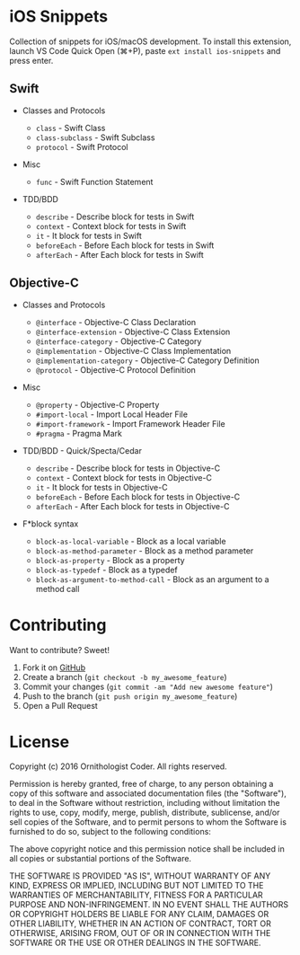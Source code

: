 # iOS Snippets

Collection of snippets for iOS/macOS development. To install this extension, launch VS Code Quick Open (⌘+P), paste ``ext install ios-snippets`` and press enter.

## Swift

* Classes and Protocols
  * ``class`` - Swift Class
  * ``class-subclass`` - Swift Subclass
  * ``protocol`` - Swift Protocol

* Misc
  * ``func`` - Swift Function Statement

* TDD/BDD
  * ``describe`` - Describe block for tests in Swift
  * ``context`` - Context block for tests in Swift
  * ``it`` - It block for tests in Swift
  * ``beforeEach`` - Before Each block for tests in Swift
  * ``afterEach`` - After Each block for tests in Swift

## Objective-C

* Classes and Protocols
  * ``@interface`` - Objective-C Class Declaration
  * ``@interface-extension`` - Objective-C Class Extension
  * ``@interface-category`` - Objective-C Category
  * ``@implementation`` - Objective-C Class Implementation
  * ``@implementation-category`` - Objective-C Category Definition
  * ``@protocol`` - Objective-C Protocol Definition

* Misc
  * ``@property`` - Objective-C Property
  * ``#import-local`` - Import Local Header File
  * ``#import-framework`` - Import Framework Header File
  * ``#pragma`` - Pragma Mark

* TDD/BDD - Quick/Specta/Cedar
  * ``describe`` - Describe block for tests in Objective-C
  * ``context`` - Context block for tests in Objective-C
  * ``it`` - It block for tests in Objective-C
  * ``beforeEach`` - Before Each block for tests in Objective-C
  * ``afterEach`` - After Each block for tests in Objective-C

* F*block syntax
  * ``block-as-local-variable`` - Block as a local variable
  * ``block-as-method-parameter`` - Block as a method parameter
  * ``block-as-property`` - Block as a property
  * ``block-as-typedef`` - Block as a typedef
  * ``block-as-argument-to-method-call`` - Block as an argument to a method call

# Contributing

Want to contribute? Sweet!

1. Fork it on [GitHub](https://github.com/ornithocoder/vscode-ios-snippets)
1. Create a branch (`git checkout -b my_awesome_feature`)
1. Commit your changes (`git commit -am "Add new awesome feature"`)
1. Push to the branch (`git push origin my_awesome_feature`)
1. Open a Pull Request

# License

Copyright (c) 2016 Ornithologist Coder. All rights reserved.

Permission is hereby granted, free of charge, to any person obtaining a copy of this software and associated documentation files (the "Software"), to deal in the Software without restriction, including without limitation the rights to use, copy, modify, merge, publish, distribute, sublicense, and/or sell copies of the Software, and to permit persons to whom the Software is furnished to do so, subject to the following conditions:

The above copyright notice and this permission notice shall be included in all copies or substantial portions of the Software.

THE SOFTWARE IS PROVIDED "AS IS", WITHOUT WARRANTY OF ANY KIND, EXPRESS OR IMPLIED, INCLUDING BUT NOT LIMITED TO THE WARRANTIES OF MERCHANTABILITY, FITNESS FOR A PARTICULAR PURPOSE AND NON-INFRINGEMENT. IN NO EVENT SHALL THE AUTHORS OR COPYRIGHT HOLDERS BE LIABLE FOR ANY CLAIM, DAMAGES OR OTHER LIABILITY, WHETHER IN AN ACTION OF CONTRACT, TORT OR OTHERWISE, ARISING FROM, OUT OF OR IN CONNECTION WITH THE SOFTWARE OR THE USE OR OTHER DEALINGS IN THE SOFTWARE.
